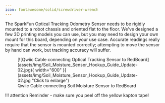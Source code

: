 ```yaml
---
icon: fontawesome/solid/screwdriver-wrench
---
```



The SparkFun Optical Tracking Odometry Sensor needs to be rigidly mounted to a robot chassis and oriented flat to the floor. We've designed a few 3D printing models you can use, but you may need to design your own mount for this board, depending on your use case. Accurate readings really require that the sensor is mounted correctly; attempting to move the sensor by hand can work, but tracking accuracy will suffer.


<figure markdown>
[![Qwiic Cable connecting Optical Tracking Sensor to RedBoard](assets/img/Soil_Moisture_Sensor_Hookup_Guide_Update-02.jpg){ width="600" }](assets/img/Soil_Moisture_Sensor_Hookup_Guide_Update-02.jpg "Click to enlarge")
<figcaption markdown>Qwiic Cable connecting Soil Moisture Sensor to RedBoard</figcaption>
</figure>


!!! attention
	Reminder - make sure you peel off the yellow kapton tape! 



